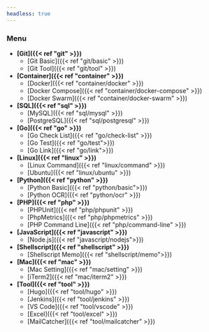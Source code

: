 ```yaml
---
headless: true
---
```


### Menu
* **[Git]({{< ref "git" >}})**
  - [Git Basic]({{< ref "git/basic" >}})
  - [Git Tool]({{< ref "git/tool" >}})
* **[Container]({{< ref "container" >}})**
  - [Docker]({{< ref "container/docker" >}})
  - [Docker Compose]({{< ref "container/docker-compose" >}})
  - [Docker Swarm]({{< ref "container/docker-swarm" >}})
* **[SQL]({{< ref "sql" >}})**
  - [MySQL]({{< ref "sql/mysql" >}})
  - [PostgreSQL]({{< ref "sql/postgresql" >}})
* **[Go]({{< ref "go" >}})**
  - [Go Check List]({{< ref "go/check-list" >}})
  - [Go Test]({{< ref "go/test">}})
  - [Go Link]({{< ref "go/link">}})
* **[Linux]({{< ref "linux" >}})**
  - [Linux Command]({{< ref "linux/command" >}})
  - [Ubuntu]({{< ref "linux/ubuntu" >}})
* **[Python]({{< ref "python" >}})**
  - [Python Basic]({{< ref "python/basic">}})
  - [Python OCR]({{< ref "python/ocr" >}})
* **[PHP]({{< ref "php" >}})**
  - [PHPUnit]({{< ref "php/phpunit" >}})
  - [PhpMetrics]({{< ref "php/phpmetrics" >}})
  - [PHP Command Line]({{< ref "php/command-line" >}})
* **[JavaScript]({{< ref "javascript" >}})**
  - [Node.js]({{< ref "javascript/nodejs">}})
* **[Shellscript]({{< ref "shellscript" >}})**
  - [Shellscript Memo]({{< ref "shellscript/memo">}})
* **[Mac]({{< ref "mac" >}})**
  - [Mac Setting]({{< ref "mac/setting" >}})
  - [iTerm2]({{< ref "mac/iterm2" >}})
* **[Tool]({{< ref "tool" >}})**
  - [Hugo]({{< ref "tool/hugo" >}})
  - [Jenkins]({{< ref "tool/jenkins" >}})
  - [VS Code]({{< ref "tool/vscode" >}})
  - [Excel]({{< ref "tool/excel" >}})
  - [MailCatcher]({{< ref "tool/mailcatcher" >}})

